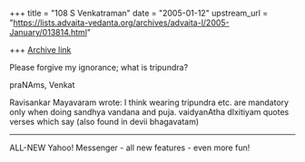 +++
title = "108 S Venkatraman"
date = "2005-01-12"
upstream_url = "https://lists.advaita-vedanta.org/archives/advaita-l/2005-January/013814.html"

+++
[Archive link](https://lists.advaita-vedanta.org/archives/advaita-l/2005-January/013814.html)

Please forgive my ignorance; what is tripundra?

praNAms,
Venkat

Ravisankar Mayavaram <abhayambika at gmail.com> wrote:
I think wearing tripundra etc. are mandatory only when doing sandhya
vandana and puja. vaidyanAtha dIxitiyam quotes verses which say (also
found in devii bhagavatam)

---------------------------------
 ALL-NEW Yahoo! Messenger - all new features - even more fun!  


